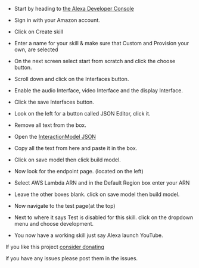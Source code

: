 - Start by heading to [the Alexa Developer Console](https://developer.amazon.com/alexa/console/ask)

- Sign in with your Amazon account.

- Click on Create skill

- Enter a name for your skill & make sure that Custom and Provision your own, are selected

- On the next screen select start from scratch and click the choose button.

- Scroll down and click on the Interfaces button.

- Enable the audio Interface, video Interface and the display Interface.

- Click the save Interfaces button.

- Look on the left for a button called JSON Editor, click it.

- Remove all text from the box.

- Open the [InteractionModel JSON](/InteractionModel_en.json)

- Copy all the text from here and paste it in the box.

- Click on save model then click build model.

- Now look for the endpoint page. (located on the left)

- Select AWS Lambda ARN and in the Default Region box enter your ARN 

- Leave the other boxes blank. click on save model then build model.

- Now navigate to the test page(at the top)

- Next to where it says Test is disabled for this skill. click on the dropdown menu and choose development.

- You now have a working skill just say Alexa launch YouTube.

If you like this project [consider donating](https://paypal.me/andrewstechshow)

if you have any issues please post them in the issues.
